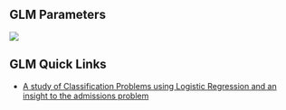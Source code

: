 ## GLM Parameters ##
![](https://github.com/Avkash/mldl/blob/master/algos/glm.png?raw=true)

## GLM Quick Links ##

 - [A study of Classification Problems using Logistic Regression and an insight to the admissions problem](https://medium.com/towards-data-science/a-study-of-classification-problems-using-logistic-regression-and-an-insight-to-the-admissions-ec69ddf93f36)
